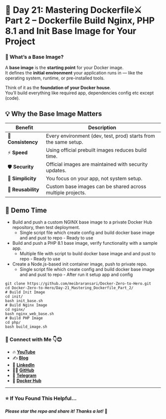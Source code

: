 # 🐳 Day 21:  Mastering Dockerfile⚔ Part 2 – Dockerfile Build Nginx, PHP 8.1 and Init Base Image for Your Project


### 🎯 What’s a Base Image?

A **base image** is the **starting point** for your Docker image.  
It defines the **initial environment** your application runs in — like the operating system, runtime, or pre-installed tools.

Think of it as the **foundation of your Docker house**.  
You’ll build everything like required app, dependencies config etc except (code).


## 💡 Why the Base Image Matters

| Benefit | Description |
|----------|--------------|
| 🧩 **Consistency** | Every environment (dev, test, prod) starts from the same setup. |
| ⚡ **Speed** | Using official prebuilt images reduces build time. |
| 🛡️ **Security** | Official images are maintained with security updates. |
| 🧰 **Simplicity** | You focus on your app, not system setup. |
| 🚀 **Reusability** | Custom base images can be shared across multiple projects. |


## 🚀 Demo Time
- Build and push a custom NGINX base image to a private Docker Hub repository, then test deployment.
	- Single script file which create config and build docker base image and and pust to repo - Ready to use
- Build and push a PHP 8.1 base image, verify functionality with a sample app.
	- Multiple file with script to build docker base image and and pust to repo - Ready to use
- Create a Node.js-based init container image, push to private repo.
	- Single script file which create config and build docker base image and and pust to repo - After run it setup app and config


```
git clone https://github.com/meibraransari/Docker-Zero-to-Hero.git
cd Docker-Zero-to-Hero/Day-21_Mastering_Dockerfile_Part_2/
# Build Init Image
cd init/
bash init_base.sh
# Build Nginx Image
cd nginx/
bash nginx_web_base.sh
# Build PHP Image
cd php/
bash build_image.sh
```
### 💼 Connect with Me 👇😊

* 🔥 [**YouTube**](https://www.youtube.com/@DevOpsinAction?sub_confirmation=1)
* ✍️ [**Blog**](https://ibraransari.blogspot.com/)
* 💼 [**LinkedIn**](https://www.linkedin.com/in/ansariibrar/)
* 👨‍💻 [**GitHub**](https://github.com/meibraransari?tab=repositories)
* 💬 [**Telegram**](https://t.me/DevOpsinActionTelegram)
* 🐳 [**Docker Hub**](https://hub.docker.com/u/ibraransaridocker)

---

### ⭐ If You Found This Helpful...

***Please star the repo and share it! Thanks a lot!*** 🌟



